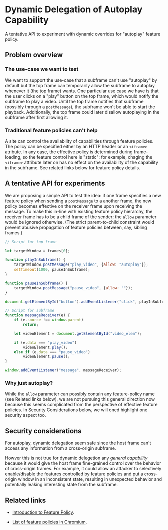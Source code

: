 # Dynamic Delegation of Autoplay Capability
A tentative API to experiment with dynamic overrides for "autoplay" feature
policy.

## Problem overview

### The use-case we want to test

We want to support the use-case that a subframe can't use "autoplay" by default
but the top frame can temporarily allow the subframe to autoplay whenever it
(the top frame) wants.  One particular use case we have is that the user clicks
on a "play" button on the top frame, which would notify the subframe to play a
video.  Until the top frame notifies that subframe (possibly through a
`postMessage`), the subframe won't be able to start the playback.  Additionally,
the top frame could later disallow autoplaying in the subframe after first
allowing it.

### Traditional feature policies can't help

A site can control the availability of capabilities through feature policies.
The policy can be specified either by an HTTP header or an `<iframe>` atribute.
In any case, the effective policy is determined during frame-loading, so the
feature control here is "static": for example, chaging the `<iframe>` attribute
later on has no effect on the availability of the capability in the subframe.
See related links below for feature policy details.


## A tentative API for experiments

We are proposing a simple API to test the idea: if one frame specifies a new
feature policy when sending a `postMessage` to a another frame, the new policy
becomes effective on the receiver frame upon receiving the message.  To make
this in-line with existing feature policy hierarchy, the receiver frame has to
be a child frame of the sender; the `allow` parameter would be ignored
otherwise.  (The strict parent-to-child constraint would prevent abusive
propagation of feature policies between, say, sibling frames.)

```javascript
// Script for top frame

let targetWindow = frames[0];

function playInSubframe() {
    targetWindow.postMessage("play_video", {allow: "autoplay"});
    setTimeout(1000, pauseInSubframe);
}

function pauseInSubframe() {
    targetWindow.postMessage("pause_video", {allow: ""});
}

document.getElementById("button").addEventListener("click", playInSubframe);
```

```javascript
// Script for subframe
function messageReceiver(e) {
    if (e.source !== window.parent)
        return;

    let videoElement = document.getElementById("video_elem");

    if (e.data === "play_video")
        videoElement.play();
    else if (e.data === "pause_video")
        videoElement.pause();
}

window.addEventListener("message", messageReceiver);
```

### Why just autoplay?

While the `allow` parameter can possibly contain any feature-policy name (see
Related links below), we are not pursuing this general direction now because
this seems complicated from the perspective of effective feature policies.  In
Security Considerations below, we will oned highlight one security aspect too.


## Security considerations

For autoplay, dynamic delegation seem safe since the host frame can't access any
information from a cross-origin subframe.

Howver this is not true for dynamic delegetion any _general capability_ because
it would give the host frame fine-grained control over the behavior of
cross-origin frames.  For example, it could allow an attacker to selectively
enable/disable the features controlled by feature policies and put a
cross-origin window in an inconsistent state, resulting in unexpected behavior
and potentially leaking interesting state from the subframe.


## Related links

- [Introduction to Feature
  Policy](https://developers.google.com/web/updates/2018/06/feature-policy).

- [List of feature policies in Chromium](https://cs.chromium.org/chromium/src/third_party/blink/renderer/core/feature_policy/feature_policy_features.json5?rcl=d118d0cb1f880768e0612ddf31b5036785cab614&l=28).
